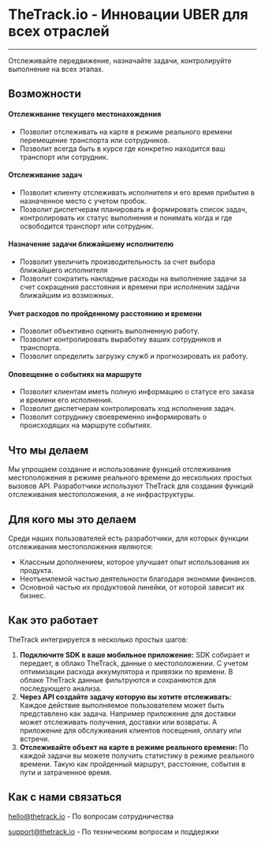 # TheTrack.io - Инновации UBER для всех отраслей
---
Отслеживайте передвижение, назначайте задачи, контролируйте выполнение на всех этапах.

## Возможности
#### Отслеживание текущего местонахождения
* Позволит отслеживать на карте в режиме реального времени перемещение транспорта или сотрудников.
* Позволит всегда быть в курсе где конкретно находится ваш транспорт или сотрудник.

#### Отслеживание задач
* Позволит клиенту отслеживать исполнителя и его время прибытия в назначенное место c учетом пробок.
* Позволит диспетчерам планировать и формировать список задач, контролировать их статус выполнения и понимать когда и где освободится транспорт или сотрудник.

#### Назначение задачи ближайшему исполнителю
* Позволит увеличить производительность за счет выбора ближайшего исполнителя 
* Позволит сократить накладные расходы на выполнение задачи за счет сокращения расстояния и времени при исполнении задачи ближайшим из возможных.

#### Учет расходов по пройденному расстоянию и времени
* Позволит объективно оценить выполненную работу.
* Позволит контролировать выработку ваших сотрудников и транспорта.
* Позволит определить загрузку служб и прогнозировать их работу.

#### Оповещение о событиях на маршруте
* Позволит клиентам иметь полную информацию о статусе его заказа и времени его исполнения.
* Позволит диспетчерам контролировать ход исполнения задач.
* Позволит сотруднику своевременно информировать о происходящих на маршруте событиях.

## Что мы делаем
Мы упрощаем создание и использование функций отслеживания местоположения в режиме реального времени до нескольких простых вызовов API. Разработчики используют TheTrack для создания функций отслеживания местоположения, а не инфраструктуры.

## Для кого мы это делаем
Среди наших пользователей есть разработчики, для которых функции отслеживания местоположения являются:

* Классным дополнением, которое улучшает опыт использования их продукта.
* Неотъемлемой частью деятельности благодаря экономии финансов.
* Основной частью их продуктовой линейки, от которой зависит их бизнес.

## Как это работает
TheTrack интегрируется в несколько простых шагов:

1. **Подключите SDK в ваше мобильное приложение:**
SDK собирает и передает, в облако TheTrack, данные о местоположении. C учетом оптимизации расхода аккумулятора и привязки по времени. В облаке TheTrack данные фильтруются и сохраняются для последующего анализа.
2. **Через API создайте задачу которую вы хотите отслеживать:**
Каждое действие выполняемое пользователем может быть представлено как задача. Например приложение для доставки может отслеживать получения, доставки или возвраты. А приложение для обслуживания клиентов посещения, оплату или встречи.
3. **Отслеживайте объект на карте в режиме реального времени:**
По каждой задачи вы можете получить статистику в режиме реального времени. Такую как пройденный маршрут, расстояние, события в пути и затраченное время.

## Как с нами связаться
[hello@thetrack.io](mailto:opoldushina@thetrack.io) - По вопросам сотрудничества

[support@thetrack.io](mailto:tkozhevnikov@thetrack.io) - По техническим вопросам и поддержки

